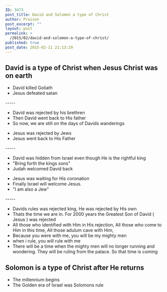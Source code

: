 ```yaml
---
ID: 3473
post_title: David and Solomon a type of Christ
author: Praison
post_excerpt: ""
layout: post
permalink: >
  /2015/02/david-and-solomon-a-type-of-christ/
published: true
post_date: 2015-02-11 21:13:29
---
```

<h2>David is a type of Christ when Jesus Christ was on earth</h2>
<ul>
	<li>David killed Goliath</li>
	<li>Jesus defeated satan</li>
</ul>
-----
<ul>
	<li>David was rejected by his brethren</li>
	<li>Then David went back to His father</li>
	<li>So now, we are still on the days of Davids wanderings</li>
</ul>
<ul>
	<li>Jesus was rejected by Jews</li>
	<li>Jesus went back to His Father</li>
</ul>
-----
<ul>
	<li>David was hidden from Israel even though He is the rightful king</li>
	<li>"Bring forth the kings sons"</li>
	<li>Judah welcomed David back</li>
</ul>
<ul>
	<li>Jesus was waiting for His coronation</li>
	<li>Finally Israel will welcome Jesus.</li>
	<li>"I am also a Jew"</li>
</ul>
-----
<ul>
	<li>Davids rules was rejected king, He was rejected by His own</li>
	<li>Thats the time we are in. For 2000 years the Greatest Son of David ( Jesus ) was rejected</li>
	<li>All those who identified with Him in His rejection, All those who come to Him in this time, All those adulum cave with Him,</li>
	<li>Because you were with me, you will be my mighty men</li>
	<li>when i rule, you will rule with me</li>
	<li>There will be a time when the mighty men will no longer running and wondering. They will be ruling from the palace. So that time is coming</li>
</ul>
<h2>Solomon is a type of Christ after He returns</h2>
<ul>
	<li>The millennium begins</li>
	<li>The Golden era of Israel was Solomons rule</li>
</ul>